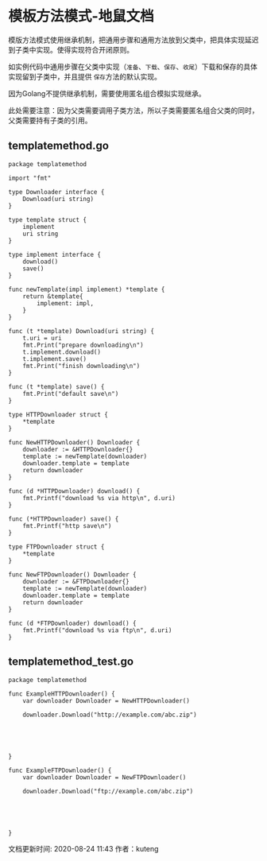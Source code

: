 # 模板方法模式-地鼠文档

模版方法模式使用继承机制，把通用步骤和通用方法放到父类中，把具体实现延迟到子类中实现。使得实现符合开闭原则。

如实例代码中通用步骤在父类中实现（`准备`、`下载`、`保存`、`收尾`）下载和保存的具体实现留到子类中，并且提供 `保存`方法的默认实现。

因为Golang不提供继承机制，需要使用匿名组合模拟实现继承。

此处需要注意：因为父类需要调用子类方法，所以子类需要匿名组合父类的同时，父类需要持有子类的引用。

## templatemethod.go <a id="38ibmp"></a>

```text
package templatemethod

import "fmt"

type Downloader interface {
    Download(uri string)
}

type template struct {
    implement
    uri string
}

type implement interface {
    download()
    save()
}

func newTemplate(impl implement) *template {
    return &template{
        implement: impl,
    }
}

func (t *template) Download(uri string) {
    t.uri = uri
    fmt.Print("prepare downloading\n")
    t.implement.download()
    t.implement.save()
    fmt.Print("finish downloading\n")
}

func (t *template) save() {
    fmt.Print("default save\n")
}

type HTTPDownloader struct {
    *template
}

func NewHTTPDownloader() Downloader {
    downloader := &HTTPDownloader{}
    template := newTemplate(downloader)
    downloader.template = template
    return downloader
}

func (d *HTTPDownloader) download() {
    fmt.Printf("download %s via http\n", d.uri)
}

func (*HTTPDownloader) save() {
    fmt.Printf("http save\n")
}

type FTPDownloader struct {
    *template
}

func NewFTPDownloader() Downloader {
    downloader := &FTPDownloader{}
    template := newTemplate(downloader)
    downloader.template = template
    return downloader
}

func (d *FTPDownloader) download() {
    fmt.Printf("download %s via ftp\n", d.uri)
}
```

## templatemethod\_test.go <a id="4jk6d0"></a>

```text
package templatemethod

func ExampleHTTPDownloader() {
    var downloader Downloader = NewHTTPDownloader()

    downloader.Download("http://example.com/abc.zip")
    
    
    
    
    
}

func ExampleFTPDownloader() {
    var downloader Downloader = NewFTPDownloader()

    downloader.Download("ftp://example.com/abc.zip")
    
    
    
    
    
}
```

文档更新时间: 2020-08-24 11:43   作者：kuteng


